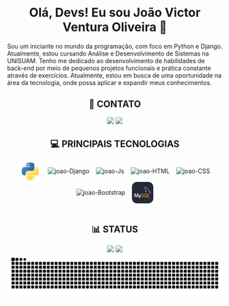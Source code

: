 <h1 align="center">Olá, Devs! Eu sou João Victor Ventura Oliveira 👋</h1>

Sou um iniciante no mundo da programação, com foco em Python e Django. Atualmente, estou cursando Análise e Desenvolvimento de Sistemas na UNISUAM. Tenho me dedicado ao desenvolvimento de habilidades de back-end por meio de pequenos projetos funcionais e prática constante através de exercícios.
Atualmente, estou em busca de uma oportunidade na área da tecnologia, onde possa aplicar e expandir meus conhecimentos.

<h2 align="center">👥 CONTATO</h2>
<div align="center" style="display: inline_block"> 
    <a href = "mailto:joao.victor.venturaa1@gmail.com">
    <img height="40" src="https://img.shields.io/badge/Gmail-D14836?style=for-the-badge&logo=gmail&logoColor=white" target="_blank"></a>
    <a href="https://www.linkedin.com/in/jo%C3%A3o-victor-ventura-oliveira/"  target="_blank">
    <img height="40" src="https://img.shields.io/badge/linkedin-%230077B5.svg?style=for-the-badge&logo=linkedin&logoColor=white" target="_blank"></a> 
 </div>

<h2 align="center">💻 PRINCIPAIS TECNOLOGIAS</h2>
<div align="center" style="display: inline_block">
  <img width="8"/>  
  <img align="center" alt="joao-Python" height="50" width="50" src="https://raw.githubusercontent.com/devicons/devicon/master/icons/python/python-original.svg">
  <img width="8"/>
  <img align="center" alt="joao-Django" height="50" width="50" src="https://cdn.worldvectorlogo.com/logos/django.svg"/> 
  <img width="8"/>
  <img align="center" alt="joao-Js" height="50" width="50" src="https://cdn.jsdelivr.net/gh/devicons/devicon/icons/javascript/javascript-plain.svg">
  <img width="8"/>
  <img align="center" alt="joao-HTML" height="50" width="50" src="https://cdn.jsdelivr.net/gh/devicons/devicon/icons/html5/html5-plain.svg">
  <img width="8"/>
  <img align="center" alt="joao-CSS" height="50" width="50" src="https://cdn.jsdelivr.net/gh/devicons/devicon/icons/css3/css3-plain.svg">
  <img width="8"/>
  <img align="center" alt="joao-Bootstrap" height="50" width="50" src="https://cdn.jsdelivr.net/gh/devicons/devicon/icons/bootstrap/bootstrap-original.svg"/>
  <img width="8"/>
  <img align="center" alt="joao-MySQL" height="50" width="50" src="https://raw.githubusercontent.com/tandpfun/skill-icons/65dea6c4eaca7da319e552c09f4cf5a9a8dab2c8/icons/MySQL-Dark.svg">
</div><br> 

  <h2 align="center">📊 STATUS</h2>
<div align="center" style="display: inline_block">
    <img width="450em" src="https://github-readme-stats.vercel.app/api?username=Venturaa10&theme=tokyonight&show_icons=true&hide_border=false&count_private=true"/>
    <img height="188em" src="https://github-readme-stats.vercel.app/api/top-langs/?username=Venturaa10&theme=tokyonight&show_icons=true&hide_border=false&layout=compact"/>
  <br> 
<picture align="center">
      <source media="(prefers-color-scheme: dark)" srcset="https://raw.githubusercontent.com/Venturaa10/Venturaa10/output/github-contribution-grid-snake-dark.svg">
      <source media="(prefers-color-scheme: light)" srcset="https://raw.githubusercontent.com/Venturaa10/Venturaa10/output/github-contribution-grid-snake-dark.svg">
      <img align="center" alt="github contribution grid snake animation" src="https://raw.githubusercontent.com/Venturaa10/Venturaa10/output/github-contribution-grid-snake.svg">
</picture>
</div>


    

